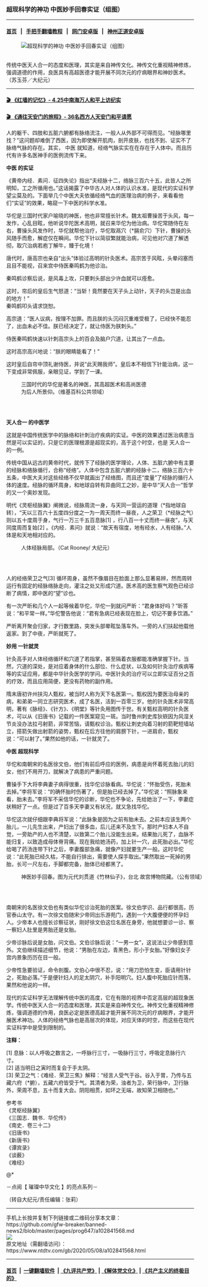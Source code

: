 ### 超现科学的神功 中医妙手回春实证（组图）
------------------------

#### [首页](https://github.com/gfw-breaker/banned-news2/blob/master/README.md) &nbsp;&nbsp;|&nbsp;&nbsp; [手把手翻墙教程](https://github.com/gfw-breaker/guides/wiki) &nbsp;&nbsp;|&nbsp;&nbsp; [网门安卓版](https://github.com/oGate2/oGate) &nbsp;&nbsp;|&nbsp;&nbsp; [神州正道安卓版](https://github.com/SzzdOgate/update) 



<div><div class="featured_image">
 <figure>
  <img alt="超现科学的神功 中医妙手回春实证（组图）" src="https://i.ntdtv.com/assets/uploads/2020/05/2020-05-08_082340-800x450.jpg"/>
 </figure><br/>
 <span class="caption">
  传统中医天人合一的态度和医理，其实是来自神传文化。神传文化重视精神修炼，强调道德的作用，良医具有高超医德才能开展不同次元的疗病眼界和神妙医术。（苏玉芬／大纪元）
 </span>
</div>
</div><hr/>

#### [ 🎬  《红墙的记忆》- 4.25中南海万人和平上访纪实](http://158.247.206.248:10000/videos/legend/425.html)

 #### [ 🎬  《通往天安门的旅程》- 36名西方人天安门和平请愿 ](http://158.247.206.248:10000/videos/legend/JTT.html)

<div><div class="post_content" itemprop="articleBody">
 <p>
  人的躯干、四肢和五脏六腑都有脉络流注，一般人从外部不可得而见。“经脉哪里找？”这问题却难倒了西医，因为即使解开肌肉，剖开皮肤，也找不到、证实不了脉络气脉的存在。其实，
  <ok href="https://www.ntdtv.com/gb/中医.htm">
   中医
  </ok>
  就知道，经络气脉实实在在存在于人体中。而且历代有许多名医神手的医例流传下来。
 </p>
 <p>
  <strong>
   <ok href="https://www.ntdtv.com/gb/中医.htm">
    中医
   </ok>
   的实证
  </strong>
 </p>
 <p>
  《黄帝内经．素问．征四失论》指出“夫经脉十二，络脉三百六十五，此皆人之所明知，工之所循用也。”这话揭露了中华古人对人体的认识水准，是现代的实证科学望尘莫及的。下面举几个中医大夫依循经络气血的医理治病的例子，来看看他们“实证”的效果，略窥一下中医的科学水准。
 </p>
 <p>
  华佗是三国时代家户喻晓的神医，他也非常擅长针术。魏太祖曹操苦于头风，每一发作，心乱目眩，他听说华陀医术高明，就召来华佗为他治病。华佗常随侍在左右，曹操头风发作时，华佗就帮他治疗，华佗取鬲穴（*膈俞穴）下针，曹操的头风随手而愈，解症仅在瞬间。华佗下针以简驭繁就能治病，可见他对穴道了解透彻，取穴治病若庖丁解牛，臻于化境！
 </p>
 <p>
  唐代时，唐高宗也亲自“出头”体验过高明的针灸医术。高宗苦于风眩，头晕闷塞而且目不能视，召来宫中侍医秦鸣鹤为他诊治。
 </p>
 <p>
  秦鸣鹤诊察后说，是风毒上攻，只要刺头部出少许血就可以痊愈。
 </p>
 <p>
  这时，帘后的皇后生气怒道：“当斩！竟然要在天子头上动针，天子的头岂是出血的地方！”
  <br/>
  秦鸣鹤叩头请求饶恕。
 </p>
 <p>
  高宗道：“医人议病，按理不加罪。而且朕的头沉闷沉重难受极了，已经快不能忍了，出血未必不佳。朕已经决定了，就让侍医为朕刺头。”
 </p>
 <p>
  侍医秦鸣鹤快速以针刺高宗头上的百会及脑户穴道，让其出了一点血。
 </p>
 <p>
  这时高宗高兴地说：“朕的眼睛能看了！”
 </p>
 <p>
  这时皇后自帘中顶礼谢侍医，并说“此天赐我师”。皇后本不相信下针能治病，这一下变成非常佩服，亲眼见证，学到了一课。
 </p>
 <figure class="wp-caption alignnone" id="attachment_102841571" style="width: 336px">
  <img alt="" class="size-full wp-image-102841571" src="https://i.ntdtv.com/assets/uploads/2020/05/2020-05-08_082320.jpg">
   <br/><figcaption class="wp-caption-text">
    三国时代的华佗是著名的神医，其高超医术和高尚医德为后人所景仰。（维基百科公共领域）
    <br/>
   </figcaption><br/>
  </img>
 </figure><br/>
 <p>
  <strong>
   <ok href="https://www.ntdtv.com/gb/天人合一.htm">
    天人合一
   </ok>
   的中医学
  </strong>
 </p>
 <p>
  这就是中国传统医学中的脉络和针刺治疗疾病的实证。中医的效果透过医治病患当然是可以实证的，只是它的医理根源是超现实的，高于这个时空，也是
  <ok href="https://www.ntdtv.com/gb/天人合一.htm">
   天人合一
  </ok>
  的一例。
 </p>
 <p>
  传统中国从远古的黄帝时代，就传下了经脉的医学理论，人体、五脏六腑中有主要的经脉和络脉循行，合称“经络”。人体中包含五脏六腑的经脉十二，络脉三百六十五条，中医大夫对这些经络不仅早就画出了经络图，而且还“度量”了经脉的循行人体的速度。经脉的循环周身，和地球自转有异曲同工之妙，是中华“天人合一”哲学的又一个奥妙发现。
 </p>
 <p>
  明代《灵枢经脉翼》阐微说，经脉周流一身，与天同一营运的道理（*指地球自转），“天以三百六十五度四分度之一为一周天而终一昼夜，人之荣卫（*经脉之气）则以五十度周于身，气行一万三千五百息脉[1] ，行八百一十丈而终一昼夜”，与天同度周而复始[2] 。《内经．素问》就说：“故天有宿度，地有经水，人有经脉。”人体是和天地相对应的。
 </p>
 <figure class="wp-caption alignnone" id="attachment_102841570" style="width: 600px">
  <img alt="" class="size-medium wp-image-102841570" src="https://i.ntdtv.com/assets/uploads/2020/05/2020-05-08_082255-600x488.jpg">
   <br/><figcaption class="wp-caption-text">
    人体经脉局部。（Cat Rooney/ 大纪元）
    <br/>
   </figcaption><br/>
  </img>
 </figure><br/>
 <p>
  人的经络荣卫之气[3] 循环周身，虽然不像眉目在脸面上那么显著易辨，然而周转运行有固定的经脉络脉走向，灌注之处又形成穴道。医术高的医生察气观色已经诊断了病情，即中医的“望”诊也。
 </p>
 <p>
  有一次严昕和几个人一起等候着华佗，华佗一到就问严昕：“君身体好吗？”昕答说：“和平常一样。”华佗警告他说：“君有急病已经表现在脸上，切记不要多饮酒。”
 </p>
 <p>
  严昕离开聚会归家，才行数里路，突发头部晕眩坠落车外。一旁的人们扶起他载他返家。到了中夜，严昕就死了。
 </p>
 <p>
  <strong>
   妙用 一针就灵
  </strong>
 </p>
 <p>
  针灸高手对人体经络循环和穴道了若指掌，甚至隔着衣服都能准确掌握下针。当然，穴道的深处，是对应着身体的什么部位、什么症状，以及如何针灸治疗疾病等等的实证应用，都是中华针灸医学的学问。中医针灸的治疗可以立即实证百分之百的疗效，而且应用简便，更没有药物的副作用。
 </p>
 <p>
  隋末唐初许州扶沟人甄权，被当时人称为天下名医第一。甄权因为要医治母亲的病，和弟弟一同立志研究医术，成了名医，活到一百零三岁。他的针灸医术非常高明，著有《脉经》、《针方》、《明堂》等针灸用图传于世。有关甄权高明的针灸医术，可以从《旧唐书》记载的一件医案窥见一斑。当时鲁州刺史库狄嵚因为风湿关节炎没办法拉弓射箭，非常苦恼，请甄权诊治。甄权让刺史向着习射的箭靶短墙站立，搭箭矢做出射箭的姿势，甄权在后方往他的肩膀下针，一进肩俞，甄权说：“可以射了。”果然如他的话，一针就灵了。
 </p>
 <p>
  <strong>
   中医 超现科学
  </strong>
 </p>
 <p>
  华佗和南朝宋的名医徐文伯，他们有前后呼应的医例，病患是尚怀着死去胎儿的妇女，他们不用开刀，就解决了病患的严重问题。
 </p>
 <p>
  曹操手下大将李典妻子病得很重，找华佗诊脉看病。华佗说：“怀胎受伤，死胎未去掉。”李将军说：“的确怀胎时伤著了，但是胎已经去掉了。”华佗说：“照脉象来看，胎未去。”李将军不采信华佗的诊断，华佗也不争论，先给她治了一下，李妻症状稍好了一点。但是过了百多天李妻又有状况，就又急找华佗。
 </p>
 <p>
  华佗这次就仔细跟李典将军说：“此脉象是因为之前有胎未去。之前本应该生两个胎儿，一儿先生出来，产妇出了很多血，后儿还来不及生下。那时产妇本人不自觉，一旁助产的人也不清楚，以致第二个胎儿没能生出来。结果胎儿死了，血脉不能归复，以致造成母体脊背痛。现在我给她汤药，加上针一穴，此死胎必出。”华佗给喝了药汤连带下针之后，李妻腹部急痛，就像产妇就要生产一般。这时华佗说：“此死胎已经久枯，不能自行排出，需要使人探手取出。”果然取出一死掉的男胎，长可一尺左右，手脚都完备，胎体已经都黑了。
 </p>
 <figure class="wp-caption alignnone" id="attachment_102841569" style="width: 600px">
  <img alt="" class="size-medium wp-image-102841569" src="https://i.ntdtv.com/assets/uploads/2020/05/2020-05-08_082241-600x445.jpg"/>
  <br/><figcaption class="wp-caption-text">
   神医妙手回春。图为元代刘贯道《竹林仙子》，台北 故宫博物院藏。（公有领域）
   <br/>
  </figcaption><br/>
 </figure><br/>
 <p>
  南朝宋的名医徐文伯也有类似华佗诊治死胎的医案。徐文伯学识、品行都很高，历官泰山太守。有一次徐文伯随宋少帝同出乐游苑门，遇到一个大腹便便的怀孕妇人。少帝本人也擅长诊察征状，刚好徐文伯这位名医在身旁，他就想要诊一诊、察一察妇人肚里是男胎还是女胎。
 </p>
 <p>
  少帝诊脉后说是女胎，问文伯。文伯诊脉后说：“一男一女”，这说法让少帝感到意外。文伯继续描述细节，他说：“男胎在左边，青黑色，形小于女胎。”好像妇女子宫内景象历历在目一般。
 </p>
 <p>
  少帝性急要验证，命令剖腹。文伯心中很不忍，说：“用刀恐怕生变，臣请用针针之，死胎必落。”于是便针妇人的足太阴穴，补手阳明穴。妇人腹中死胎应针而落，果然和他说的一样。
 </p>
 <p>
  现代的实证科学无法理解传统中医的高度，它在有限的视界中否定高层的超现象医学。传统中医天人合一的态度和医理，其实是来自神传文化。神传文化重视精神修炼，强调道德的作用，良医必定是医德高超才能开展不同次元的疗病眼界，才能开展医术神功。人体的经络气脉也是高层次的体现，对应天体的时空，而这些在现代实证科学中是受到限制的。
 </p>
 <p>
  <strong>
   注释：
  </strong>
 </p>
 <p>
  [1] 息脉：以人呼吸之数言之，一呼脉行三寸，一吸脉行三寸，呼吸定息脉行六寸。
  <br/>
  [2] 适当明日之寅时而复会于手太阴。
  <br/>
  [3] 荣卫之气：《难经．荣卫三焦》解释：“经言人受气于谷。谷入于胃，乃传与五藏六府（*腑），五藏六府皆受于气。其清者为荣，浊者为卫，荣行脉中，卫行脉外，荣周不息，五十而复大会。阴阳相贯，如环之无端，故知荣卫相随也。”
 </p>
 <p>
  参考书
  <br/>
  《灵枢经脉翼》
  <br/>
  《三国志．魏书．华佗传》
  <br/>
  《南史．卷三十二》
  <br/>
  《旧唐书》
  <br/>
  《新唐书》
  <br/>
  《谭宾录》
  <br/>
  《谈薮》
  <br/>
  《难经》
 </p>
 <p>
  @*
 </p>
 <p>
  －点阅【
  <ok href="https://www.ntdtv.com/gb/璀璨中华文化.htm">
   璀璨中华文化
  </ok>
  】的亮点系列－
 </p>
 <p>
  （转自大纪元/责任编辑：张莉）
 </p>
 <div class="single_ad">
 </div>
</div>
</div>
<hr/>
手机上长按并复制下列链接或二维码分享本文章：<br/>
https://github.com/gfw-breaker/banned-news2/blob/master/pages/prog647/a102841568.md <br/>
<a href='https://github.com/gfw-breaker/banned-news2/blob/master/pages/prog647/a102841568.md'><img src='https://github.com/gfw-breaker/banned-news2/blob/master/pages/prog647/a102841568.md.png'/></a> <br/>
原文地址（需翻墙访问）：https://www.ntdtv.com/gb/2020/05/08/a102841568.html


------------------------
#### [首页](https://github.com/gfw-breaker/banned-news2/blob/master/README.md) &nbsp;|&nbsp; [一键翻墙软件](https://github.com/gfw-breaker/nogfw/blob/master/README.md) &nbsp;| [《九评共产党》](https://github.com/gfw-breaker/9ping.md/blob/master/README.md#九评之一评共产党是什么) | [《解体党文化》](https://github.com/gfw-breaker/jtdwh.md/blob/master/README.md) | [《共产主义的终极目的》](https://github.com/gfw-breaker/gczydzjmd.md/blob/master/README.md)


<img src='http://gfw-breaker.win/banned-news2/pages/prog647/a102841568.md' width='0px' height='0px'/>